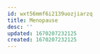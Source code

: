 ```yaml
---
id: wxt56mmf6i2139uozjiarzq
title: Menopause
desc: ''
updated: 1670207232125
created: 1670207232125
---
```

